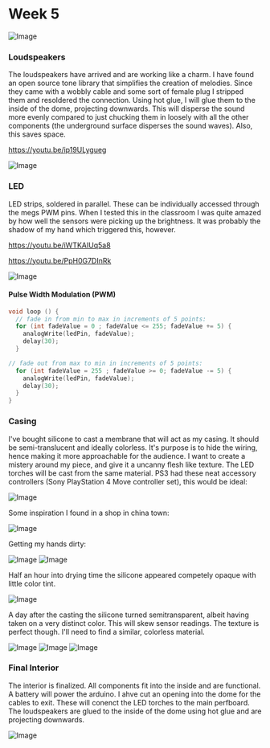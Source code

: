 # Week 5

![Image](image-11.jpeg)

### Loudspeakers

The loudspeakers have arrived and are working like a charm. I have found an open source tone library that simplifies the creation of melodies. Since they came with a wobbly cable and some sort of female plug I stripped them and resoldered the connection. Using hot glue, I will glue them to the inside of the dome, projecting downwards. This will disperse the sound more evenly compared to just chucking them in loosely with all the other components (the underground surface disperses the sound waves). Also, this saves space.

https://youtu.be/ip19ULygueg

![Image](image-02.jpeg)

### LED

LED strips, soldered in parallel. These can be individually accessed through the megs PWM pins. When I tested this in the classroom I was quite amazed by how well the sensors were picking up the brightness. It was probably the shadow of my hand which triggered this, however.

https://youtu.be/iWTKAIUq5a8

https://youtu.be/PpH0G7DInRk

![Image](image-01.jpeg)

#### Pulse Width Modulation (PWM)

```C++
void loop () {
  // fade in from min to max in increments of 5 points:
  for (int fadeValue = 0 ; fadeValue <= 255; fadeValue += 5) {
    analogWrite(ledPin, fadeValue);
    delay(30);
  }

// fade out from max to min in increments of 5 points:
  for (int fadeValue = 255 ; fadeValue >= 0; fadeValue -= 5) {
    analogWrite(ledPin, fadeValue);
    delay(30);
  }
}
```

### Casing

I've bought silicone to cast a membrane that will act as my casing. It should be semi-translucent and ideally colorless. It's purpose is to hide the wiring, hence making it more approachable for the audience. I want to create a mistery around my piece, and give it a uncanny flesh like texture. The LED torches will be cast from the same material. PS3 had these neat accessory controllers (Sony PlayStation 4 Move controller set), this would be ideal:

![Image](image-12.jpeg)

Some inspiration I found in a shop in china town:

![Image](image-08.jpeg)

Getting my hands dirty:

![Image](image-03.jpeg)
![Image](image-04.jpeg)

Half an hour into drying time the silicone appeared competely opaque with little color tint.

![Image](image-05.jpeg)

A day after the casting the silicone turned semitransparent, albeit having taken on a very distinct color. This will skew sensor readings. The texture is perfect though. I'll need to find a similar, colorless material.

![Image](image-06.jpeg)
![Image](image-07.jpeg)
![Image](image-09.jpeg)

### Final Interior

The interior is finalized. All components fit into the inside and are functional. A battery will power the arduino. I ahve cut an opening into the dome for the cables to exit. These will conenct the LED torches to the main perfboard. The loudspeakers are glued to the inside of the dome using hot glue and are projecting downwards.

![Image](image-10.jpeg)
